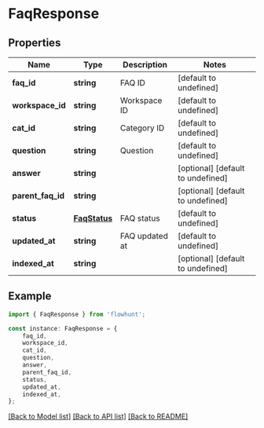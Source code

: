 # FaqResponse


## Properties

Name | Type | Description | Notes
------------ | ------------- | ------------- | -------------
**faq_id** | **string** | FAQ ID | [default to undefined]
**workspace_id** | **string** | Workspace ID | [default to undefined]
**cat_id** | **string** | Category ID | [default to undefined]
**question** | **string** | Question | [default to undefined]
**answer** | **string** |  | [optional] [default to undefined]
**parent_faq_id** | **string** |  | [optional] [default to undefined]
**status** | [**FaqStatus**](FaqStatus.md) | FAQ status | [default to undefined]
**updated_at** | **string** | FAQ updated at | [default to undefined]
**indexed_at** | **string** |  | [optional] [default to undefined]

## Example

```typescript
import { FaqResponse } from 'flowhunt';

const instance: FaqResponse = {
    faq_id,
    workspace_id,
    cat_id,
    question,
    answer,
    parent_faq_id,
    status,
    updated_at,
    indexed_at,
};
```

[[Back to Model list]](../README.md#documentation-for-models) [[Back to API list]](../README.md#documentation-for-api-endpoints) [[Back to README]](../README.md)
